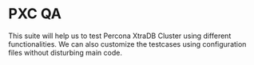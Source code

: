 PXC QA
==============================================================================

This suite will help us to test Percona XtraDB Cluster using different functionalities. We can also customize the testcases 
using configuration files without disturbing main code.

